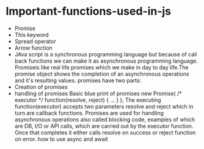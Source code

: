 # Important-functions-used-in-js
- Promise
- This keyword
- Spread operator
- Arrow function
- JAva script is a synchronous programming language but because of call back functions we can make it as asynchronous programming language.
Promiseis like real life promises which we make in day to day life.The promise object shows the completion of an asynchronous operations and it's resulting values.
promises have two parts:
- Creation of promises
- handling of promises
Basic blue print of promises
new Promise( /* executor */ function(resolve, reject) { ... } );
The executing function(executor) accepts two parameters resolve and reject which in turn are callback functions. Promises are used for handling asynchronous operations also called blocking code, examples of which are DB, I/O or API calls, which are carried out by the executor function. Once that completes it either calls resolve on success or reject function on error.
how to use async and await
